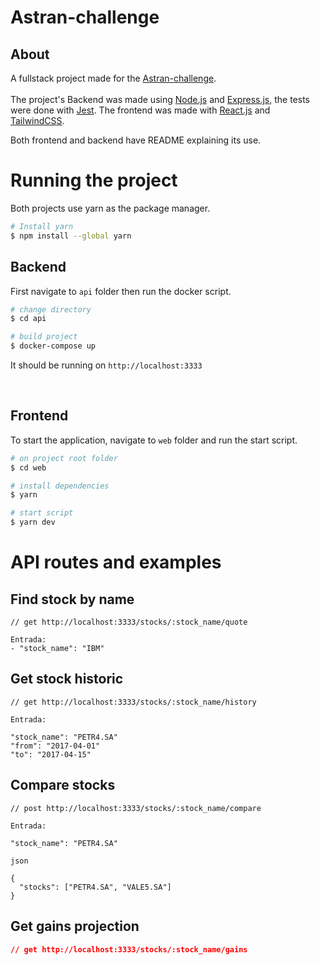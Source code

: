 # Astran-challenge

## About

A fullstack project made for the [Astran-challenge](https://github.com/Astransat/Desafio-Astran).
<br><br>
The project's Backend was made using [Node.js](https://nodejs.org/en/) and [Express.js](https://expressjs.com/), the tests were done with [Jest](https://jestjs.io/). The frontend was made with [React.js](https://reactjs.org/) and [TailwindCSS](https://tailwindui.com/).

Both frontend and backend have README explaining its use.

# Running the project

Both projects use yarn as the package manager.

```bash
# Install yarn
$ npm install --global yarn
```

## Backend

First navigate to `api` folder then run the docker script.

```bash
# change directory
$ cd api

# build project
$ docker-compose up
```

It should be running on `http://localhost:3333`

<br>

## Frontend

To start the application, navigate to `web` folder and run the start script.

```bash
# on project root folder
$ cd web

# install dependencies
$ yarn

# start script
$ yarn dev
```

# API routes and examples

## Find stock by name

```
// get http://localhost:3333/stocks/:stock_name/quote

Entrada:
- "stock_name": "IBM"
```

## Get stock historic
```
// get http://localhost:3333/stocks/:stock_name/history

Entrada:

"stock_name": "PETR4.SA"
"from": "2017-04-01" 
"to": "2017-04-15"

```

## Compare stocks
```
// post http://localhost:3333/stocks/:stock_name/compare

Entrada:

"stock_name": "PETR4.SA"

json

{
  "stocks": ["PETR4.SA", "VALE5.SA"]
}

```

## Get gains projection
```json
// get http://localhost:3333/stocks/:stock_name/gains


```